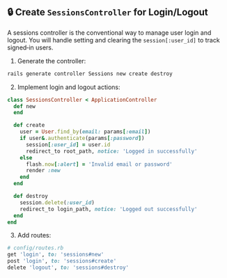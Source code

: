## 🔒 Create `SessionsController` for Login/Logout

A sessions controller is the conventional way to manage user login and logout. You will handle setting and clearing the `session[:user_id]` to track signed‐in users.

1. Generate the controller:

```bash
rails generate controller Sessions new create destroy
```

2. Implement login and logout actions:

```ruby
class SessionsController < ApplicationController
  def new
  end

  def create
    user = User.find_by(email: params[:email])
    if user&.authenticate(params[:password])
      session[:user_id] = user.id
      redirect_to root_path, notice: 'Logged in successfully'
    else
      flash.now[:alert] = 'Invalid email or password'
      render :new
    end
  end

  def destroy
    session.delete(:user_id)
    redirect_to login_path, notice: 'Logged out successfully'
  end
end
```

3. Add routes:

```ruby
# config/routes.rb
get 'login', to: 'sessions#new'
post 'login', to: 'sessions#create'
delete 'logout', to: 'sessions#destroy'
```